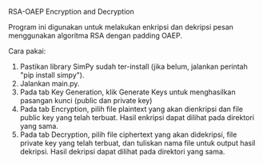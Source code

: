 RSA-OAEP Encryption and Decryption

Program ini digunakan untuk melakukan enkripsi dan dekripsi pesan menggunakan algoritma RSA dengan padding OAEP.

Cara pakai:
1. Pastikan library SimPy sudah ter-install (jika belum, jalankan perintah "pip install simpy").
2. Jalankan main.py.
3. Pada tab Key Generation, klik Generate Keys untuk menghasilkan pasangan kunci (public dan private key)
4. Pada tab Encryption, pilih file plaintext yang akan dienkripsi dan file public key yang telah terbuat. Hasil enkripsi dapat dilihat pada direktori yang sama.
5. Pada tab Decryption, pilih file ciphertext yang akan didekripsi, file private key yang telah terbuat, dan tuliskan nama file untuk output hasil dekripsi. Hasil dekripsi dapat dilihat pada direktori yang sama.

